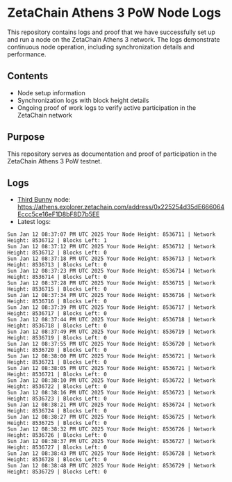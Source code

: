 # ZetaChain Athens 3 PoW Node Logs
This repository contains logs and proof that we have successfully set up and run a node on the ZetaChain Athens 3 network. The logs demonstrate continuous node operation, including synchronization details and performance.

## Contents
- Node setup information
- Synchronization logs with block height details
- Ongoing proof of work logs to verify active participation in the ZetaChain network

## Purpose
This repository serves as documentation and proof of participation in the ZetaChain Athens 3 PoW testnet.

## Logs

- [Third Bunny](https://thirdbunny.xyz/) node: https://athens.explorer.zetachain.com/address/0x225254d35dE666064Eccc5ce16eF1D8bF8D7b5EE
- Latest logs:
```
Sun Jan 12 08:37:07 PM UTC 2025 Your Node Height: 8536711 | Network Height: 8536712 | Blocks Left: 1
Sun Jan 12 08:37:12 PM UTC 2025 Your Node Height: 8536712 | Network Height: 8536712 | Blocks Left: 0
Sun Jan 12 08:37:18 PM UTC 2025 Your Node Height: 8536713 | Network Height: 8536713 | Blocks Left: 0
Sun Jan 12 08:37:23 PM UTC 2025 Your Node Height: 8536714 | Network Height: 8536714 | Blocks Left: 0
Sun Jan 12 08:37:28 PM UTC 2025 Your Node Height: 8536715 | Network Height: 8536715 | Blocks Left: 0
Sun Jan 12 08:37:34 PM UTC 2025 Your Node Height: 8536716 | Network Height: 8536716 | Blocks Left: 0
Sun Jan 12 08:37:39 PM UTC 2025 Your Node Height: 8536717 | Network Height: 8536717 | Blocks Left: 0
Sun Jan 12 08:37:44 PM UTC 2025 Your Node Height: 8536718 | Network Height: 8536718 | Blocks Left: 0
Sun Jan 12 08:37:49 PM UTC 2025 Your Node Height: 8536719 | Network Height: 8536719 | Blocks Left: 0
Sun Jan 12 08:37:55 PM UTC 2025 Your Node Height: 8536720 | Network Height: 8536720 | Blocks Left: 0
Sun Jan 12 08:38:00 PM UTC 2025 Your Node Height: 8536721 | Network Height: 8536721 | Blocks Left: 0
Sun Jan 12 08:38:05 PM UTC 2025 Your Node Height: 8536721 | Network Height: 8536721 | Blocks Left: 0
Sun Jan 12 08:38:10 PM UTC 2025 Your Node Height: 8536722 | Network Height: 8536722 | Blocks Left: 0
Sun Jan 12 08:38:16 PM UTC 2025 Your Node Height: 8536723 | Network Height: 8536723 | Blocks Left: 0
Sun Jan 12 08:38:21 PM UTC 2025 Your Node Height: 8536724 | Network Height: 8536724 | Blocks Left: 0
Sun Jan 12 08:38:27 PM UTC 2025 Your Node Height: 8536725 | Network Height: 8536725 | Blocks Left: 0
Sun Jan 12 08:38:32 PM UTC 2025 Your Node Height: 8536726 | Network Height: 8536726 | Blocks Left: 0
Sun Jan 12 08:38:37 PM UTC 2025 Your Node Height: 8536727 | Network Height: 8536727 | Blocks Left: 0
Sun Jan 12 08:38:43 PM UTC 2025 Your Node Height: 8536728 | Network Height: 8536728 | Blocks Left: 0
Sun Jan 12 08:38:48 PM UTC 2025 Your Node Height: 8536729 | Network Height: 8536729 | Blocks Left: 0
```
